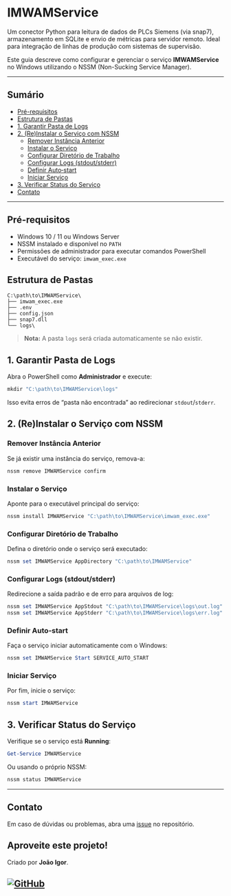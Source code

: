 # IMWAMService
Um conector Python para leitura de dados de PLCs Siemens (via snap7), armazenamento em SQLite e envio de métricas para servidor remoto. Ideal para integração de linhas de produção com sistemas de supervisão.


Este guia descreve como configurar e gerenciar o serviço **IMWAMService** no Windows utilizando o NSSM (Non-Sucking Service Manager).

---

## Sumário

- [Pré-requisitos](#pré-requisitos)
- [Estrutura de Pastas](#estrutura-de-pastas)
- [1. Garantir Pasta de Logs](#1-garantir-pasta-de-logs)
- [2. (Re)Instalar o Serviço com NSSM](#2-reinstalar-o-serviço-com-nssm)
  - [Remover Instância Anterior](#remover-instância-anterior)
  - [Instalar o Serviço](#instalar-o-serviço)
  - [Configurar Diretório de Trabalho](#configurar-diretório-de-trabalho)
  - [Configurar Logs (stdout/stderr)](#configurar-logs-stdoutstderr)
  - [Definir Auto‑start](#definir-auto-start)
  - [Iniciar Serviço](#iniciar-serviço)
- [3. Verificar Status do Serviço](#3-verificar-status-do-serviço)
- [Contato](#contato)

---

## Pré-requisitos

- Windows 10 / 11 ou Windows Server
- NSSM instalado e disponível no `PATH`
- Permissões de administrador para executar comandos PowerShell
- Executável do serviço: `imwam_exec.exe`

## Estrutura de Pastas

```text
C:\path\to\IMWAMService\
├── imwam_exec.exe
├── .env
├── config.json
├── snap7.dll
└── logs\

```

> **Nota:** A pasta `logs` será criada automaticamente se não existir.

## 1. Garantir Pasta de Logs

Abra o PowerShell como **Administrador** e execute:

```powershell
mkdir "C:\path\to\IMWAMService\logs"
```

Isso evita erros de “pasta não encontrada” ao redirecionar `stdout`/`stderr`.

## 2. (Re)Instalar o Serviço com NSSM

### Remover Instância Anterior

Se já existir uma instância do serviço, remova-a:

```powershell
nssm remove IMWAMService confirm
```

### Instalar o Serviço

Aponte para o executável principal do serviço:

```powershell
nssm install IMWAMService "C:\path\to\IMWAMService\imwam_exec.exe"
```

### Configurar Diretório de Trabalho

Defina o diretório onde o serviço será executado:

```powershell
nssm set IMWAMService AppDirectory "C:\path\to\IMWAMService"
```

### Configurar Logs (stdout/stderr)

Redirecione a saída padrão e de erro para arquivos de log:

```powershell
nssm set IMWAMService AppStdout "C:\path\to\IMWAMService\logs\out.log"
nssm set IMWAMService AppStderr "C:\path\to\IMWAMService\logs\err.log"
```

### Definir Auto‑start

Faça o serviço iniciar automaticamente com o Windows:

```powershell
nssm set IMWAMService Start SERVICE_AUTO_START
```

### Iniciar Serviço

Por fim, inicie o serviço:

```powershell
nssm start IMWAMService
```

## 3. Verificar Status do Serviço

Verifique se o serviço está **Running**:

```powershell
Get-Service IMWAMService
```

Ou usando o próprio NSSM:

```powershell
nssm status IMWAMService
```

---

## Contato

Em caso de dúvidas ou problemas, abra uma [issue](https://github.com/seu-usuario/IMWAMService/issues) no repositório.

## Aproveite este projeto!

Criado por **João Igor**.

[![GitHub](https://img.shields.io/badge/github-%23121011.svg?style=for-the-badge&logo=github&logoColor=white)](https://github.com/ignizxl)
---